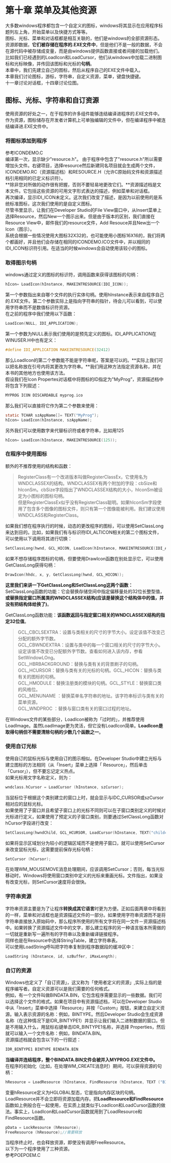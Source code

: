 # 第十章 菜单及其他资源
大多数windows程序都包含一个自定义的图标，windows将其显示在应用程序标题列左上角，开始菜单以及快捷方式等等。  
图标、光标、菜单和对话框都是相互关联的，他们是windows的全部资源形态。资源即数据，**它们被存储在程序的.EXE文件中**，但是他们不是一般的数据，不会在源代码中被存储成变量，而是由windows提供函数直接或者间接的加载他们。比如我们已经遇到的LoadIcon和LoadCursor，他们从windows中加载二进制图标和光标映像，并传回该图标和光标的**句柄**。  
本章中，我们先建立自己的图标，然后从程序自己的EXE文件中载入。   
本章我们讨论图标，游标，字符串，自定义资源，菜单，键盘快捷键。  
十一章讨论对话框，十四章讨论位图。
## 图标、光标、字符串和自订资源
使用资源的好处之一，在于程序的许多组件能够连结编译进程序的.EXE文件中。  
作为资源，图标储存在开发者计算机上可单独编辑的文件中，但在编译程序中被连结编译进.EXE文件中。    
### 将图标添加到程序
参考ICONDEMO.C  
编译第一次，显示缺少"resource.h"。
由于程序中包含了"resource.h"所以需要增加头文件。右键项目，选择resource然后新建同名项目就会生成两个文件，ICONDEMO.RC（资源描述档）和RESOURCE.H（允许C原始码文件和资源描述档引用相同的已定义标识符）。     
**除非您对所做的动作很有把握，否则不要轻易地更改它们。**资源描述档是文本文件。它包括这些资源的可用文字形式表达的描述，例如菜单和对话框。  
再次编译，显示IDI_ICON未定义。这次我们改变了描述，是因为以前使用的是系统标准图标，这次我们使用的是自定义图标。  
尽管书里显示，让我们在Developer Studio的File View窗口中，从Insert菜单上选择Resource，然后New一个图示出来。但是由于版本的区别，我们直接在Resource View中，邮件我们的resource文件，Add Resouce并且New出一个Icon（图示）。  
系统会根据一些情况使用大图标32X32的，也可能使用小图标16X16的，我们将两个都画好，并且他们会存储在相同的ICONDEMO.ICO文件中，并以相同的IDI_ICON标识符引用。在适当的时候windows会自动使用该较小的图标。  
### 取得图示句柄
windows通过定义的图标的标识符，调用函数来获得该图标的句柄：  
```c
hIcon= LoadIcon(hInstance, MAKEINTRESOURCE(IDI_ICON));  
```
第一个参数指出来自哪个文件的执行实体句柄。使用hInstance表示来自程序自己的.EXE文件。第二个参数实际上是指向字符串的指针，待会儿可以看到，可以使用字符串而不是数值标识符资源。  
在之前的程序中我们使用以下函数：  
```c
LoadIcon(NULL, IDI_APPLICATION);  
```
第一个参数为NULL表示我们使用的是预先定义的图标。IDI_APPLICATION在WINUSER.H中也有定义：  
```c
#define IDI_APPLICATION MAKEINTRESOURCE(32412)  
```
那么LoadIcon的第二个参数能不能是字符串呢，答案是可以的。**实际上我们可以把名称放在引号内将其更改为字符串。**我们用这种方法指定资源名称，并在本书的其他地方也使用该方法。  
假设我们在Icon Propertes对话框中将图标的ID指定为"MyProg”，资源描述档中将包含下列叙述：  
```c
MYPROG ICON DISCARDABLE myprog.ico  
```
那么我们可以直接将它作为第二个参数来使用：  
```c
static TCHAR szAppName[]= TEXT("MyProg");   
hIcon= LoadIcon(hInstance, szAppName);  
```
另外我们可以使用数字来代替标识符或者字符串，比如用125  
```c
hIcon= LoadIcon(hInstance, MAKEINTRESOURCE(125));  
```
### 在程序中使用图标
额外的不推荐使用的结构和函数：  
> RegisterClass有一个改进版本叫做RegisterClassEx，它使用名为WNDCLASSEX的结构。WNDCLASSEX有两个附加的字段：cbSize和hIconSm。cbSize字段指出了WNDCLASSEX结构的大小，hIconSm被设定为小图标的图标句柄。  
> 但是RegisterClassEx似乎没有RegisterClass聪明。如果hIconSm字段使用了包含多个图像的图标文件，则只有第一个图像能被利用。我们建议使用WNDCLASS和RegisterClass。  

如果我们想在程序执行的时候，动态的更改程序的图标，可以使用SetClassLong来达到目的。比如，如果我们有与标识符IDI_ALTICON相关的第二个图标文件，可以使用以下调用将其进行切换：  
```c
SetClassLong(hwnd, GCL_HICON, LoadIcon(hInstance, MAKEINTRESOURCE(IDI_ALTICON)));   
```  
如果不想存储程序图标的句柄，但要使用DrawIcon函数在别处显示它，可以使用GetClassLong获得句柄：  
```c
DrawIcon(hhdc, x, y, GetClassLong(hwnd, GCL_HICON));     
```  
**这里我们来讲一下GetClassLong和SetClassLong这两个函数：**  
SetClassLong函数的功能：它会替换存储空间中指定偏移量处的32位长整型值，**或替换指定窗口所属类的WNDCLASSEX结构(应该是替换这个结构体中的值，并没有把结构体给换了)**。   

GetClassLong函数功能：**该函数返回与指定窗口相关的WNDCLASSEX结构的指定32位值**。  

> GCL_CBCLSEXTRA：设置与类相关的尺寸的字节大小。设定该值不改变己分配的额外字节数。  
GCL_CBWNDEXTRA：设置与类中的每一个窗口相关的尺寸的字节大小。设定该值不改变已分配额外字节数。查看如何进入该内存，参看SetWindowLOng。  
GCL_HBRBACKGROUND：替换与类有关的背景刷子的句柄。  
GCL_HCURSOR：替换与类有关的光标的句柄。GCL_HICON：替换与类有关的图标的句柄。  
GCL_HMODULE：替换注册类的模块的句柄。GCL_STYLE：替换窗口类的风格位。  
GCL_MENUNAME ：替换菜单名字符串的地址。该字符串标识与类有关的菜单资源。  
GCL_WNDPROC ：替换与窗口类有关的窗口过程的地址。  
  
在Windows文件的某些部分，LoadIcon被称为「过时的」，并推荐使用LoadImage。虽然LoadImage更为灵活，但它没有LoadIcon简单。**LoadIcon是取得句柄但不需要清除句柄的少数几个函数之一**。
### 使用自订光标
使用自订的鼠标光标与使用自订的图示相似。在Developer Studio中建立光标与建立图标的方法相同（从「Insert」菜单上选择「 Resource」，然后单击「Cursor」），但不要忘记定义热点。  
如果光标用文字名称定义，则为：  
```c
wndclass.hCursor = LoadCursor (hInstance, szCursor);  
```  
当鼠标位于根据这个类别建立的窗口上时，就会显示与IDC_CURSOR或szCursor相对应的鼠标光标。  
如果使用了子窗口并且希望子窗口上的光标不同则可以在子窗口类别定义的时候对光标进行定义，如果使用了预定义的子窗口类别，则要通过SetClassLong函数对hCursor字段进行改变：  
```c
SetClassLong(hwndChild, GCL_HCURSOR, LoadCursor(hInstance, TEXT("childcursor"));  
```  
如果将显示区域划分为较小的逻辑区域而不是使用子窗口，就可以使用SetCursor来改变鼠标光标，这需要提前保存光标句柄：  
```c
SetCursor (hCursor);  
```  
在处理WM_MOUSEMOVE消息处理期间，应该调用SetCursor；否则，每当光标移动时，Windows将使用窗口类别中定义的光标来重画光标。文件指出，如果没有改变光标，则SetCursor速度将会很快。
### 字符串资源
字符串资源主要是为了让程序**转换成其它语言**时更为方便。正如后面两章中将看到的一样，菜单和对话框也是资源描述文件的一部分。如果使用字符串资源而不是将字符串直接放入原始码中，那么程序所使用的所有文字将在同一文件－资源描述档中。如果转换了资源描述文件中的文字，那么建立程序的另一种语言版本所需做的一切就是重新写一遍所有的字符串以及重新编译链接程序。   
同样也是在Resource中选择StringTable，建立字符串表。  
可以使用LoadString呼叫把字符串复制到程序数据段的缓冲区中：
```c
LoadString (hInstance, id, szBuffer, iMaxLength);  
```  
### 自订的资源
Windows也定义了「自订资源」，这又称为「使用者定义的资源」,实际上指的是程序编写者。自定义资源可以是我们需要的任何格式。  
例如，有一个文件叫做BINDATA.BIN，它包含程序需要显示的一些数据。我们可以选择这个文件的格式。如果在项目中有资源描述档，可以在Developer Studio中从「Insert」菜单中选择「Resource」并按「Custom」按钮，来建立自定义资源。输入表示资源的名称：例如，BINTYPE。然后Developer Studio会生成资源名称（在这种情况下是IDR_BINTYPE1）并显示让我们输入二进制数据的窗口。但是不用输入什么，用鼠标右键单击IDR_BINTYPE1名称，并选择 Properties，然后就可以输入一个文件名称：例如，BINDATA.BIN。   
资源描述档就会包含以下的一行叙述：   
```c
IDR_BINTYPE1 BINTYPE BINDATA.BIN  
```   
**当编译并连结程序，整个BINDATA.BIN文件会被并入MYPROG.EXE文件中。**  
在程序的初始化（比如，在处理WM_CREATE消息时）期间，可以获得资源的句柄：    
```c
hResource = LoadResource (hInstance, FindResource (hInstance, TEXT ("BINTYPE"), MAKEINTRESOURCE (IDR_BINTYPE1))) ;   
```  
变量hResource定义为HGLOBAL型态，它是指向内存区块的句柄。LoadResource并不会立即将资源加载内存。把**LoadResource和FindResource**函数如上例般合在一起使用，在实质上就类似于LoadIcon和LoadCursor函数的做法。事实上，LoadIcon和LoadCursor函数就用到了LoadResource和FindResource函数。  
```c
pData = LockResource (hResource);   
FreeResource (hResource);//需要释放   
```   
当程序终止时，也会释放资源，即使没有调用FreeResource。  
以下为一个程序使用了三种资源。  
参考POEPOEM.C  
